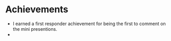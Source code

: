 # Achievements
- I earned a first responder achievement for being the first to comment on the mini presentions. 
- 
